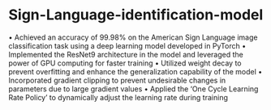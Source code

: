 # Sign-Language-identification-model

•	Achieved an accuracy of 99.98% on the American Sign Language image classification task using a deep learning model developed in PyTorch
•	Implemented the ResNet9 architecture in the model and leveraged the power of GPU computing for faster training
•	Utilized weight decay to prevent overfitting and enhance the generalization capability of the model
•	Incorporated gradient clipping to prevent undesirable changes in parameters due to large gradient values
•	Applied the ‘One Cycle Learning Rate Policy’ to dynamically adjust the learning rate during training
